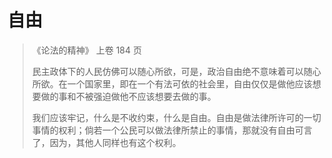 # 自由

> 《论法的精神》 上卷 184 页
>
> 民主政体下的人民仿佛可以随心所欲，可是，政治自由绝不意味着可以随心所欲。在一个国家里，即在一个有法可依的社会里，自由仅仅是做他应该想要做的事和不被强迫做他不应该想要去做的事。
>
> 我们应该牢记，什么是不收约束，什么是自由。自由是做法律所许可的一切事情的权利；倘若一个公民可以做法律所禁止的事情，那就没有自由可言了，因为，其他人同样也有这个权利。



